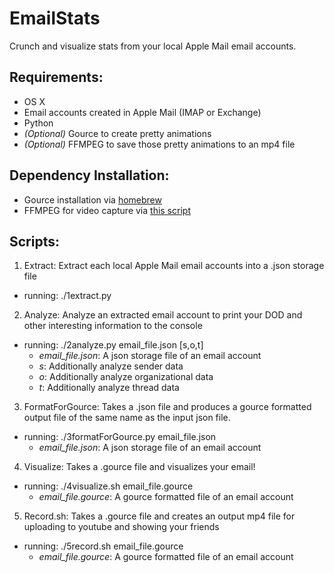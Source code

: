 EmailStats
==========

Crunch and visualize stats from your local Apple Mail email accounts.

## Requirements:
* OS X
* Email accounts created in Apple Mail (IMAP or Exchange)
* Python
* _(Optional)_ Gource to create pretty animations
* _(Optional)_ FFMPEG to save those pretty animations to an mp4 file

## Dependency Installation:
* Gource installation via [homebrew](http://code.google.com/p/gource/wiki/MacSupport)
* FFMPEG for video capture via [this script](http://hunterford.me/compiling-ffmpeg-on-mac-os-x/)

## Scripts:
1. Extract: Extract each local Apple Mail email accounts into a .json storage file
  * running: ./1extract.py
2. Analyze: Analyze an extracted email account to print your DOD and other interesting information to the console
  * running: ./2analyze.py email_file.json [s,o,t] 
    * _email_file.json_: A json storage file of an email account
    * _s_: Additionally analyze sender data
    * _o_: Additionally analyze organizational data
    * _t_: Additionally analyze thread data
3. FormatForGource: Takes a .json file and produces a gource formatted output file of the same name as the input json file.
  * running: ./3formatForGource.py email_file.json
    * _email_file.json_: A json storage file of an email account
4. Visualize: Takes a .gource file and visualizes your email!
  * running: ./4visualize.sh email_file.gource
    * _email_file.gource_: A gource formatted file of an email account
5.  Record.sh: Takes a .gource file and creates an output mp4 file for uploading to youtube and showing your friends
  * running: ./5record.sh email_file.gource
    * _email_file.gource_: A gource formatted file of an email account


